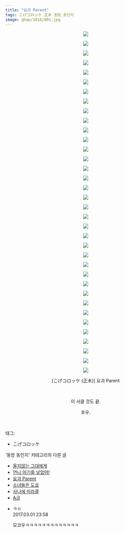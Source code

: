 ```yaml
---
title: "요괴 Parent"
tags: こげコロッケ 正木 동방_동인지
image: ghap/1816/001.jpg
---
```

<div class="article">
<p style="text-align: center; clear: none; float: none;"><img src="{{ site.nasurl }}/ghap/1816/001.jpg"/></p>
<p style="text-align: center; clear: none; float: none;"><img src="{{ site.nasurl }}/ghap/1816/002.jpg"/></p>
<p style="text-align: center; clear: none; float: none;"><img src="{{ site.nasurl }}/ghap/1816/003.jpg"/></p>
<p style="text-align: center; clear: none; float: none;"><img src="{{ site.nasurl }}/ghap/1816/004.jpg"/></p>
<p style="text-align: center; clear: none; float: none;"><img src="{{ site.nasurl }}/ghap/1816/005.jpg"/></p>
<p style="text-align: center; clear: none; float: none;"><img src="{{ site.nasurl }}/ghap/1816/006.jpg"/></p>
<p style="text-align: center; clear: none; float: none;"><img src="{{ site.nasurl }}/ghap/1816/007.jpg"/></p>
<p style="text-align: center; clear: none; float: none;"><img src="{{ site.nasurl }}/ghap/1816/008.jpg"/></p>
<p style="text-align: center; clear: none; float: none;"><img src="{{ site.nasurl }}/ghap/1816/009.jpg"/></p>
<p style="text-align: center; clear: none; float: none;"><img src="{{ site.nasurl }}/ghap/1816/010.jpg"/></p>
<p style="text-align: center; clear: none; float: none;"><img src="{{ site.nasurl }}/ghap/1816/011.jpg"/></p>
<p style="text-align: center; clear: none; float: none;"><img src="{{ site.nasurl }}/ghap/1816/012.jpg"/></p>
<p style="text-align: center; clear: none; float: none;"><img src="{{ site.nasurl }}/ghap/1816/013.jpg"/></p>
<p style="text-align: center; clear: none; float: none;"><img src="{{ site.nasurl }}/ghap/1816/014.jpg"/></p>
<p style="text-align: center; clear: none; float: none;"><img src="{{ site.nasurl }}/ghap/1816/015.jpg"/></p>
<p style="text-align: center; clear: none; float: none;"><img src="{{ site.nasurl }}/ghap/1816/016.jpg"/></p>
<p style="text-align: center; clear: none; float: none;"><img src="{{ site.nasurl }}/ghap/1816/017.jpg"/></p>
<p style="text-align: center; clear: none; float: none;"><img src="{{ site.nasurl }}/ghap/1816/018.jpg"/></p>
<p style="text-align: center; clear: none; float: none;"><img src="{{ site.nasurl }}/ghap/1816/019.jpg"/></p>
<p style="text-align: center; clear: none; float: none;"><img src="{{ site.nasurl }}/ghap/1816/020.jpg"/></p>
<p style="text-align: center; clear: none; float: none;"><img src="{{ site.nasurl }}/ghap/1816/021.jpg"/></p>
<p style="text-align: center; clear: none; float: none;"><img src="{{ site.nasurl }}/ghap/1816/022.jpg"/></p>
<p style="text-align: center; clear: none; float: none;"><img src="{{ site.nasurl }}/ghap/1816/023.jpg"/></p>
<p style="text-align: center; clear: none; float: none;"><img src="{{ site.nasurl }}/ghap/1816/024.jpg"/></p>
<p style="text-align: center; clear: none; float: none;"><img src="{{ site.nasurl }}/ghap/1816/025.jpg"/></p>
<p style="text-align: center; clear: none; float: none;"><img src="{{ site.nasurl }}/ghap/1816/026.jpg"/></p>
<p style="text-align: center; clear: none; float: none;"><img src="{{ site.nasurl }}/ghap/1816/027.jpg"/></p>
<p style="text-align: center; clear: none; float: none;"><img src="{{ site.nasurl }}/ghap/1816/028.jpg"/></p>
<p style="text-align: center; clear: none; float: none;"><img src="{{ site.nasurl }}/ghap/1816/029.jpg"/></p>
<p style="text-align: center; clear: none; float: none;"><img src="{{ site.nasurl }}/ghap/1816/030.jpg"/></p>
<p style="text-align: center; clear: none; float: none;"><img src="{{ site.nasurl }}/ghap/1816/031.jpg"/></p>
<p style="text-align: center; clear: none; float: none;"><img src="{{ site.nasurl }}/ghap/1816/032.jpg"/></p>
<p style="text-align: center; clear: none; float: none;"><img src="{{ site.nasurl }}/ghap/1816/033.jpg"/></p>
<p style="text-align: center; clear: none; float: none;"><img src="{{ site.nasurl }}/ghap/1816/034.jpg"/></p>
<p style="text-align: center; clear: none; float: none;"><img src="{{ site.nasurl }}/ghap/1816/035.jpg"/></p>
<p style="text-align: center; clear: none; float: none;"><img src="{{ site.nasurl }}/ghap/1816/036.jpg"/></p>
<p style="text-align: center; clear: none; float: none;">[こげコロッケ (正木)] 요괴 Parent</p>
<p style="text-align: center; clear: none; float: none;"><br/></p>
<p style="text-align: center; clear: none; float: none;">이 서클 것도 끝.</p>
<p style="text-align: center; clear: none; float: none;">후우.</p>
<p><br/></p>
</div><div class="tagTrail">
<p>태그: </p>
<ul>
<li>こげコロッケ</li>
</ul>
</div><div class="another">
<p>'동방 동인지' 카테고리의 다른 글</p>
<ul>
<li><a href="/2016-08-25-ghap_1818">울지않는 그대에게</a></li>
<li><a href="/2016-08-25-ghap_1817">언니 아기를 낳았어!</a></li>
<li><a href="/2016-08-25-ghap_1816">요괴 Parent</a></li>
<li><a href="/2016-08-25-ghap_1815">소녀들은 도쿄</a></li>
<li><a href="/2016-08-25-ghap_1814">사나에 미라클</a></li>
<li><a href="/2016-08-25-ghap_1813">A금</a></li>
</ul>
</div><div class="cb_module cb_fluid">
<div class="cb_wrt cb_profile">
<div class="comment">
<ul>
<li class="cb_thumb_off" id="comment14928786">
<div class="cb_comment_area">
<div class="cb_info_area">
<div class="cb_section">
<span class="cb_nick_name">ㅋㅇ</span>
</div>
<div class="cb_section">
<span class="cb_date">2017.03.01 23:58 </span>
</div>
</div>
<div class="cb_dsc_comment">
<p class="cb_dsc">
											모코우ㅋㅋㅋㅋㅋㅋㅋㅋㅋㅋㅋㅋㅋ
										</p>
</div>
</div></li>
</ul>
</div>
</div><!-- commentList close -->
</div>
<br/>
<p id="refer"></p>
<br/>

